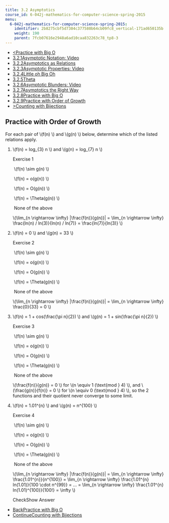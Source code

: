 ```yaml
---
title: 3.2 Asymptotics
course_id: 6-042j-mathematics-for-computer-science-spring-2015
menu:
  6-042j-mathematics-for-computer-science-spring-2015:
    identifier: 2b8275cbf5d7304c377580b64cb09fc8_vertical-171ad650135b
    weight: 190
    parent: 7fcb07616e2948a6ad10caa832263c78_tp8-3
---
```

*   [<Practice with Big O](/courses/electrical-engineering-and-computer-science/6-042j-mathematics-for-computer-science-spring-2015/counting/tp8-3/vertical-4c14279fa60f)
*   [3.2.1Asymptotic Notation: Video](/courses/electrical-engineering-and-computer-science/6-042j-mathematics-for-computer-science-spring-2015/counting/tp8-3)
*   [3.2.2Asymptotics as Relations](/courses/electrical-engineering-and-computer-science/6-042j-mathematics-for-computer-science-spring-2015/counting/tp8-3/vertical-3800c4b1c397)
*   [3.2.3Asymptotic Properties: Video](/courses/electrical-engineering-and-computer-science/6-042j-mathematics-for-computer-science-spring-2015/counting/tp8-3/vertical-e35ce9684389)
*   [3.2.4Little oh Big Oh](/courses/electrical-engineering-and-computer-science/6-042j-mathematics-for-computer-science-spring-2015/counting/tp8-3/vertical-5c04897d10e6)
*   [3.2.5Theta](/courses/electrical-engineering-and-computer-science/6-042j-mathematics-for-computer-science-spring-2015/counting/tp8-3/theta)
*   [3.2.6Asymptotic Blunders: Video](/courses/electrical-engineering-and-computer-science/6-042j-mathematics-for-computer-science-spring-2015/counting/tp8-3/vertical-f4d8cd185706)
*   [3.2.7Asymptotics the Right Way](/courses/electrical-engineering-and-computer-science/6-042j-mathematics-for-computer-science-spring-2015/counting/tp8-3/vertical-9df50ab7aa43)
*   [3.2.8Practice with Big O](/courses/electrical-engineering-and-computer-science/6-042j-mathematics-for-computer-science-spring-2015/counting/tp8-3/vertical-4c14279fa60f)
*   [3.2.9Practice with Order of Growth](/courses/electrical-engineering-and-computer-science/6-042j-mathematics-for-computer-science-spring-2015/counting/tp8-3/vertical-171ad650135b)
*   [\>Counting with Bijections](/courses/electrical-engineering-and-computer-science/6-042j-mathematics-for-computer-science-spring-2015/counting/tp9-1)

Practice with Order of Growth
-----------------------------

  

For each pair of \\(f(n) \\) and \\(g(n) \\) below, determine which of the listed relations apply.

1.  \\(f(n) = log\_{3} n \\) and \\(g(n) = log\_{7} n \\)
    
    Exercise 1
    
    &nbsp;\\(f(n) \\sim g(n) \\)&nbsp;
    
    &nbsp;\\(f(n) = o(g(n)) \\)&nbsp;
    
    &nbsp;\\(f(n) = O(g(n)) \\)&nbsp;
    
    &nbsp;\\(f(n) = \\Theta(g(n)) \\)&nbsp;
    
    &nbsp;None of the above&nbsp;
    
    \\(\\lim\_{n \\rightarrow \\infty} |\\frac{f(n)}{g(n)}| = \\lim\_{n \\rightarrow \\infty} \\frac{ln(n) / ln(3)}{ln(n) / ln(7)} = \\frac{ln(7)}{ln(3)} \\)
    
2.  \\(f(n) = 0 \\) and \\(g(n) = 33 \\)
    
    Exercise 2
    
    &nbsp;\\(f(n) \\sim g(n) \\)&nbsp;
    
    &nbsp;\\(f(n) = o(g(n)) \\)&nbsp;
    
    &nbsp;\\(f(n) = O(g(n)) \\)&nbsp;
    
    &nbsp;\\(f(n) = \\Theta(g(n)) \\)&nbsp;
    
    &nbsp;None of the above&nbsp;
    
    \\(\\lim\_{n \\rightarrow \\infty} |\\frac{f(n)}{g(n)}| = \\lim\_{n \\rightarrow \\infty} \\frac{0}{33} = 0 \\)
    
3.  \\(f(n) = 1 + cos(\\frac{\\pi n}{2}) \\) and \\(g(n) = 1 + sin(\\frac{\\pi n}{2}) \\)
    
    Exercise 3
    
    &nbsp;\\(f(n) \\sim g(n) \\)&nbsp;
    
    &nbsp;\\(f(n) = o(g(n)) \\)&nbsp;
    
    &nbsp;\\(f(n) = O(g(n)) \\)&nbsp;
    
    &nbsp;\\(f(n) = \\Theta(g(n)) \\)&nbsp;
    
    &nbsp;None of the above&nbsp;
    
    \\(\\frac{f(n)}{g(n)} = 0 \\) for \\(n \\equiv 1 (\\text{mod } 4) \\), and \\(\\frac{g(n)}{f(n)} = 0 \\) for \\(n \\equiv 0 (\\text{mod } 4) \\), so the 2 functions and their quotient never converge to some limit.
    
4.  \\(f(n) = 1.01^{n} \\) and \\(g(n) = n^{100} \\)
    
    Exercise 4
    
    &nbsp;\\(f(n) \\sim g(n) \\)&nbsp;
    
    &nbsp;\\(f(n) = o(g(n)) \\)&nbsp;
    
    &nbsp;\\(f(n) = O(g(n)) \\)&nbsp;
    
    &nbsp;\\(f(n) = \\Theta(g(n)) \\)&nbsp;
    
    &nbsp;None of the above&nbsp;
    
    \\(\\lim\_{n \\rightarrow \\infty} |\\frac{f(n)}{g(n)}| = \\lim\_{n \\rightarrow \\infty} \\frac{1.01^{n}}{n^{100}} = \\lim\_{n \\rightarrow \\infty} \\frac{1.01^{n} ln(1.01)}{100 \\cdot n^{99}} = ... = \\lim\_{n \\rightarrow \\infty} \\frac{1.01^{n} ln(1.01)^{100}}{100!} = \\infty \\)
    
    CheckShow Answer
    

*   [BackPractice with Big O](/courses/electrical-engineering-and-computer-science/6-042j-mathematics-for-computer-science-spring-2015/counting/tp8-3/vertical-4c14279fa60f)
*   [ContinueCounting with Bijections](/courses/electrical-engineering-and-computer-science/6-042j-mathematics-for-computer-science-spring-2015/counting/tp9-1)